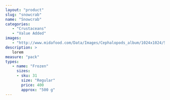 ```yaml
---
layout: "product"
slug: "snowcrab"
name: "Snowcrab"
categories:
   - "Crustaceans"
   - "Value Added"
images:
   - "http://www.midafood.com/Data/Images/Cephalopods_album/1024x1024/54acdb77e60ec196.jpg"
description: >
   lorem
measure: "pack"
types: 
   - name: "Frozen"
     sizes: 
     - sku: 31
       size: "Regular"
       price: 400
       approx: "500 g"
---
```

